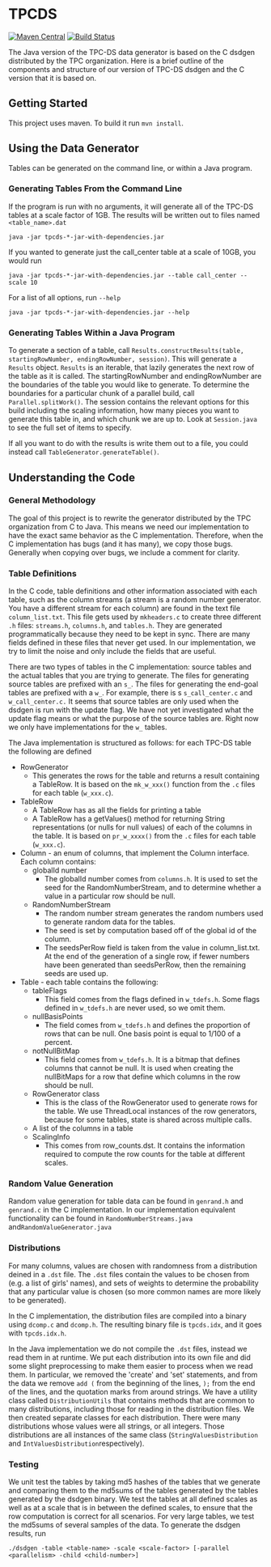 # TPCDS
[![Maven Central](https://img.shields.io/maven-central/v/io.trino.tpcds/tpcds.svg?label=Maven%20Central)](https://search.maven.org/#search%7Cga%7C1%7Cg%3A%22io.trino.tpcds%22)
[![Build Status](https://travis-ci.com/trinodb/tpcds.svg?branch=master)](https://travis-ci.com/trinodb/tpcds)

The Java version of the TPC-DS data generator is based on the C dsdgen distributed by the TPC organization. Here is a brief outline of the components and structure of our version of TPC-DS dsdgen and the C version that it is based on.

## Getting Started
This project uses maven.  To build it run `mvn install`.

## Using the Data Generator

Tables can be generated on the command line, or within a Java program.

### Generating Tables From the Command Line
If the program is run with no arguments, it will generate all of the TPC-DS tables at
a scale factor of 1GB.  The results will be written out to files named `<table_name>.dat`

```java -jar tpcds-*-jar-with-dependencies.jar```

If you wanted to generate just the call_center table at a scale of 10GB, you would run

```java -jar tpcds-*-jar-with-dependencies.jar --table call_center --scale 10```

For a list of all options, run `--help`

```java -jar tpcds-*-jar-with-dependencies.jar --help```

### Generating Tables Within a Java Program
To generate a section of a table, call
`Results.constructResults(table, startingRowNumber, endingRowNumber, session)`.  This
will generate a `Results` object. `Results` is an iterable, that lazily generates the
next row of the table as it is called.  The startingRowNumber and endingRowNumber are
the boundaries of the table you would like to generate.  To determine the boundaries for
a particular chunk of a parallel build, call `Parallel.splitWork()`. The session contains
the relevant options for this build including the scaling information, how many pieces
you want to generate this table in, and which chunk we are up to.  Look at `Session.java`
to see the full set of items to specify.

If all you want to do with the results is write them out to a file, you could instead
call `TableGenerator.generateTable()`.

## Understanding the Code
### General Methodology
The goal of this project is to rewrite the generator distributed by the TPC organization
from C to Java. This means we need our implementation to have the exact  same behavior as
the C implementation.  Therefore, when the C implementation has bugs (and it has many),
we copy those bugs. Generally when copying over bugs, we include a comment for clarity.

### Table Definitions
In the C code, table definitions and other information associated with each table, such
as the column streams (a stream is a random number generator. You have a different stream
for each column) are found in the text file `column_list.txt`. This file gets used by 
`mkheaders.c` to create three different `.h` files: `streams.h`, `columns.h`, and
`tables.h`. They are generated programmatically because they need to be kept in sync.
There are many fields defined in these files that never get used. In our implementation,
we try to limit the noise and only include the fields that are useful.

There are two types of tables in the C implementation: source tables and the actual
tables that you are trying to generate. The files for generating source tables are
prefixed with an `s_`. The files for generating the end-goal tables are prefixed with a
`w_`. For example, there is s `s_call_center.c` and `w_call_center.c.`  It seems that source
tables are only used when the dsdgen is run with the update flag.  We have not yet
investigated what the update flag means or what the purpose of the source tables are. Right
now we only have implementations for the `w_` tables.
 
The Java implementation is structured as follows: for each TPC-DS table the following are
defined

* RowGenerator
    * This generates the rows for the table and returns a result containing a TableRow.
      It is based on the `mk_w_xxx()` function from the `.c` files for each table
      (`w_xxx.c`).
* TableRow
    * A TableRow has as all the fields for printing a table
    * A TableRow has a getValues() method for returning String representations (or nulls
      for null values) of each of the columns in the table. It is based on `pr_w_xxxx()`
      from the `.c` files for each table (`w_xxx.c`).
* Column - an enum of columns, that implement the Column interface.  Each column contains:
    * globalId number
        * The globalId number comes from  `columns.h`. It is used to set the seed for the
          RandomNumberStream, and to determine whether a value in a particular row should
          be null.
    * RandomNumberStream
        * The random number stream generates the random numbers used to generate random
          data for the tables.
        * The seed is set by computation based off of the global id of the column.
        * The seedsPerRow field is taken from the value in column_list.txt. At the end of
          the generation of a single row, if fewer numbers have been generated than
          seedsPerRow, then the remaining seeds are used up.
* Table - each table contains the following:
    * tableFlags
        * This field comes from the flags defined in `w_tdefs.h`. Some flags defined in
          `w_tdefs.h` are never used, so we omit them.
    * nullBasisPoints
        * The field comes from `w_tdefs.h` and defines the proportion of rows that can be
          null. One basis point is equal to 1/100 of a percent.
    * notNullBitMap
        * This field comes from `w_tdefs.h`. It is a bitmap that defines columns that
          cannot be null. It is used when creating the nullBitMaps for a row that define
          which columns in the row should be null.
    * RowGenerator class
        * This is the class of the RowGenerator used to generate rows for the table. We
          use ThreadLocal instances of the row generators, because for some tables, state
          is shared across multiple calls.
    * A list of the columns in a table
    * ScalingInfo
        * This comes from row_counts.dst. It contains the information required to compute
         the row counts for the table at different scales.


### Random Value Generation
Random value generation for table data can be found in `genrand.h` and `genrand.c` in the
C implementation. In our implementation equivalent functionality can be found in
`RandomNumberStreams.java` and`RandomValueGenerator.java`

### Distributions
For many columns, values are chosen with randomness from a distribution deined in a `.dst`
file. The `.dst` files contain the values to be chosen from (e.g. a list of girls' names),
and sets of weights to determine the probability that any particular value is chosen (so
more common names are more likely to be generated).
 
In the C implementation, the distribution files are compiled into a binary using `dcomp.c`
and `dcomp.h`. The resulting binary file is `tpcds.idx`, and it goes with `tpcds.idx.h`.

In the Java implementation we do not compile the `.dst` files, instead we read them in at
runtime. We put each distribution into its own file and did some slight preprocessing to
make them easier to process when we read them.  In particular, we removed the 'create'
and  'set' statements, and from the data we remove `add (`  from the beginning of the
lines, `);` from the end of the lines, and the quotation marks from around strings. We
have a utility class called `DistributionUtils` that contains methods that are common
to many distributions, including those for reading in the distribution files.  We then
created separate classes for each distribution. There were many distributions whose
values were all strings, or all integers. Those distributions are all instances of the
same class (`StringValuesDistribution` and `IntValuesDistribution`respectively).

### Testing
We unit test the tables by taking md5 hashes of the tables that we generate and comparing
them to the md5sums of the tables generated by the tables generated by the dsdgen binary.
We test the tables at all defined scales as well as at a scale that is in between the
defined scales, to ensure that the row computation is correct for all scenarios.  For
very large tables, we test the md5sums of several samples of the data.  To generate the
dsdgen results, run

```./dsdgen -table <table-name> -scale <scale-factor> [-parallel <parallelism> -child <child-number>]```
